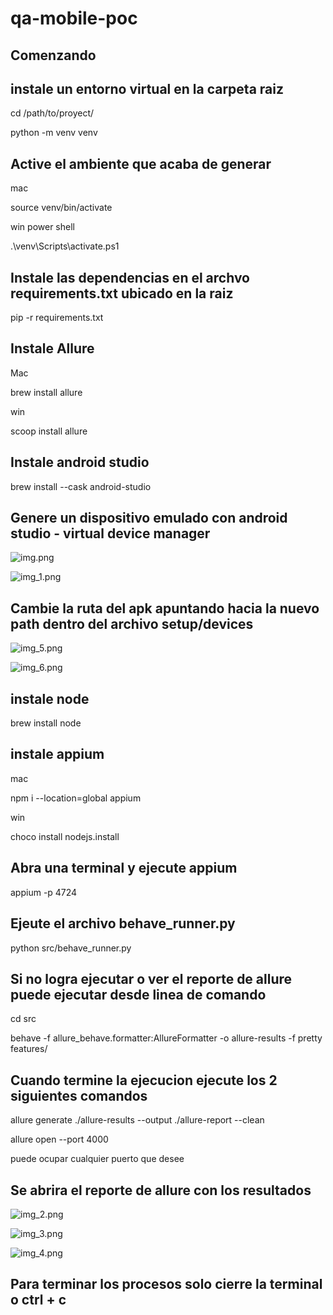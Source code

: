 # qa-mobile-poc



## Comenzando
## instale un entorno virtual en la carpeta raiz
cd /path/to/proyect/

python -m venv venv

## Active el ambiente que acaba de generar
mac

source venv/bin/activate

win power shell

.\venv\Scripts\activate.ps1

## Instale las dependencias en el archvo requirements.txt ubicado en la raiz
pip -r requirements.txt

## Instale Allure
Mac

brew install allure

win

scoop install allure

## Instale android studio
brew install --cask android-studio

## Genere un dispositivo emulado con android studio - virtual device manager
![img.png](img.png)

![img_1.png](img_1.png)

## Cambie la ruta del apk apuntando hacia la nuevo path dentro del archivo setup/devices
![img_5.png](img_5.png)

![img_6.png](img_6.png)

## instale node
brew install node

## instale appium
mac

npm i --location=global appium

win

choco install nodejs.install

## Abra una terminal y ejecute appium
appium -p 4724

## Ejeute el archivo behave_runner.py
python src/behave_runner.py

## Si no logra ejecutar o ver el reporte de allure puede ejecutar desde linea de comando
cd src

behave -f allure_behave.formatter:AllureFormatter -o allure-results -f pretty features/

## Cuando termine la ejecucion ejecute los 2 siguientes comandos

allure generate ./allure-results --output ./allure-report --clean

allure open --port 4000

puede ocupar cualquier puerto que desee

## Se abrira el reporte de allure con los resultados
![img_2.png](img_2.png)

![img_3.png](img_3.png)

![img_4.png](img_4.png)


## Para terminar los procesos solo cierre la terminal o ctrl + c